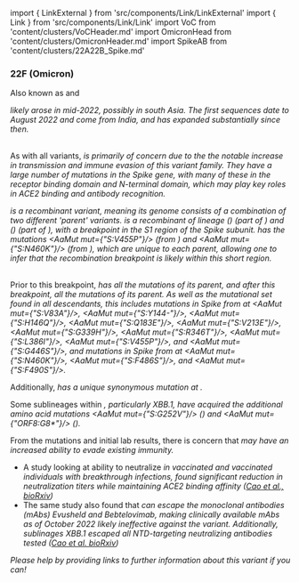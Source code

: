 import { LinkExternal } from 'src/components/Link/LinkExternal'
import { Link } from 'src/components/Link/Link'
import VoC from 'content/clusters/VoCHeader.md'
import OmicronHead from 'content/clusters/OmicronHeader.md'
import SpikeAB from 'content/clusters/22A22B_Spike.md'

<VoC/>

### 22F (Omicron)
Also known as <Lin name="XBB" /> and <Who name="Omicron" />

<OmicronHead/>

<Var name="22F (Omicron)"/> likely arose in mid-2022, possibly in south Asia. The first sequences date to August 2022 and come from India, and has expanded substantially since then.
<br/><br/>

As with all <Who name="Omicron" /> variants, <Var name="22F (Omicron)" prefix=""/> is primarily of concern due to the the notable increase in transmission and immune evasion of this variant family. They have a large number of mutations in the Spike gene, with many of these in the receptor binding domain and N-terminal domain, which may play key roles in ACE2 binding and antibody recognition.

<Var name="22F (Omicron)" prefix=""/> is a recombinant variant, meaning its genome consists of a combination of two different 'parent' variants. <Var name="22F (Omicron)" prefix=""/> is a recombinant of lineage <Lin name="BJ.1"/> (<Lin name="BA.2.10.1.1"/>) (part of <Var name="21L (Omicron)" prefix=""/>) and <Lin name="BM.1.1.1"/> (<Lin name="BA.2.75.3.1.1.1"/>) (part of <Var name="22D (Omicron)" prefix=""/>), with a breakpoint in the S1 region of the Spike subunit. 
<Var name="22F (Omicron)" prefix=""/> has the mutations <AaMut mut={"S:V455P"}/> (from <Lin name="BJ.1"/>) and <AaMut mut={"S:N460K"}/> (from <Lin name="BM.1.1.1"/>), which are unique to each parent, allowing one to infer that the recombination breakpoint is likely within this short region.
<br/>
<br/>

Prior to this breakpoint, <Var name="22F (Omicron)" prefix=""/> has all the mutations of its <Lin name="BJ.1"/> parent, and after this breakpoint, all the mutations of its <Lin name="BM.1.1.1"/> parent. As well as the mutational set found in all <Var name="21L (Omicron)" prefix=""/> descendants, this includes mutations in Spike from <Lin name="BJ.1"/> at <AaMut mut={"S:V83A"}/>, <AaMut mut={"S:Y144-"}/>, <AaMut mut={"S:H146Q"}/>, <AaMut mut={"S:Q183E"}/>, <AaMut mut={"S:V213E"}/>, <AaMut mut={"S:G339H"}/>, <AaMut mut={"S:R346T"}/>, <AaMut mut={"S:L386I"}/>, <AaMut mut={"S:V455P"}/>, and <AaMut mut={"S:G446S"}/>, and mutations in Spike from <Lin name="BM.1.1.1"/> at <AaMut mut={"S:N460K"}/>, <AaMut mut={"S:F486S"}/>, and <AaMut mut={"S:F490S"}/>.

Additionally, <Var name="22F (Omicron)" prefix=""/> has a unique synonymous mutation at <NucMut mut="A19326G" />.

Some sublineages within <Var name="22F (Omicron)" prefix=""/>, particularly XBB.1, have acquired the additional amino acid mutations <AaMut mut={"S:G252V"}/> (<NucMut mut="G22317T"/>) and <AaMut mut={"ORF8:G8*"}/> (<NucMut mut="G27915T"/>).

From the mutations and initial lab results, there is concern that <Var name="22F (Omicron)" prefix=""/> may have an increased ability to evade existing immunity.
- A study looking at ability to neutralize <Var name="22F (Omicron)" prefix=""/> in vaccinated and vaccinated individuals with <Who name="Omicron" /> breakthrough infections, found significant reduction in neutralization titers while maintaining ACE2 binding affinity ([Cao et al., bioRxiv](https://www.biorxiv.org/content/10.1101/2022.09.15.507787v4))
- The same study also found that <Var name="22F (Omicron)" prefix=""/> can escape the monoclonal antibodies (mAbs) Evusheld and Bebtelovimab, making clinically available mAbs as of October 2022 likely ineffective against the variant. Additionally, <Var name="22F (Omicron)" prefix=""/> sublinages XBB.1 escaped all NTD-targeting neutralizing antibodies tested ([Cao et al. bioRxiv](https://www.biorxiv.org/content/10.1101/2022.09.15.507787v4))


_Please help by providing links to further information about this variant if you can!_




